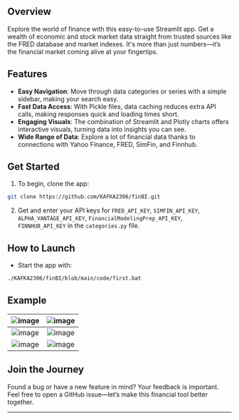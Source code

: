 
## Overview
Explore the world of finance with this easy-to-use Streamlit app. Get a wealth of economic and stock market data straight from trusted sources like the FRED database and market indexes. It's more than just numbers—it’s the financial market coming alive at your fingertips.

## Features

- **Easy Navigation**: Move through data categories or series with a simple sidebar, making your search easy.
- **Fast Data Access**: With Pickle files, data caching reduces extra API calls, making responses quick and loading times short.
- **Engaging Visuals**: The combination of Streamlit and Plotly charts offers interactive visuals, turning data into insights you can see.
- **Wide Range of Data**: Explore a lot of financial data thanks to connections with Yahoo Finance, FRED, SimFin, and Finnhub.

## Get Started

1. To begin, clone the app:
```bash
git clone https://github.com/KAFKA2306/finBI.git
```
2. Get and enter your API keys for `FRED_API_KEY`, `SIMFIN_API_KEY`, `ALPHA_VANTAGE_API_KEY`, `FinancialModelingPrep_API_KEY`, `FINNHUB_API_KEY` in the `categories.py` file.

## How to Launch

- Start the app with:
```bash
./KAFKA2306/finBI/blob/main/code/first.bat
```

## Example
| ![image](https://github.com/KAFKA2306/finBI/assets/137051370/39ac06ae-bb9c-4626-93f5-59fd8fd47285) | ![image](https://github.com/KAFKA2306/finBI/assets/137051370/8df85103-edb5-46db-b7d8-837ca217796e) |
|:---:|:---:|
| ![image](https://github.com/KAFKA2306/finBI/assets/137051370/b556019e-eecc-44bf-a681-515931a85ecf) | ![image](https://github.com/KAFKA2306/finBI/assets/137051370/a155714c-8c00-4afb-b2f3-af443997d952) |
| ![image](https://github.com/KAFKA2306/finBI/assets/137051370/540fa83b-da02-451c-a41b-7f90a5895bff) | ![image](https://github.com/KAFKA2306/finBI/assets/137051370/bd9928cc-5875-4f03-9015-954973d484a4) |

## Join the Journey

Found a bug or have a new feature in mind? Your feedback is important. Feel free to open a GitHub issue—let’s make this financial tool better together.

---

